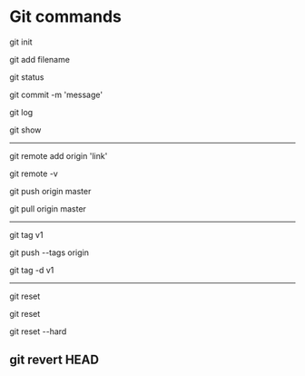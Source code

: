 # Git commands

git init

git add filename

git status

git commit -m 'message'

git log

git show

-----------------------

git remote add origin 'link'

git remote -v

git push origin master

git pull origin master

------------------------

git tag v1

git push --tags origin 

git tag -d v1

-----------------------

git reset 

git reset <commitID>

git reset --hard <CommitID>

git revert HEAD
-----------------------


